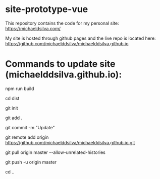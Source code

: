 # site-prototype-vue

This repository contains the code for my personal site: https://michaeldsilva.com/

My site is hosted through github pages and the live repo is located here: https://github.com/michaelddsilva/michaelddsilva.github.io

# Commands to update site (michaelddsilva.github.io):

npm run build

cd dist

git init

git add .

git commit -m "Update"

git remote add origin https://github.com/michaelddsilva/michaelddsilva.github.io.git

git pull origin master --allow-unrelated-histories

git push -u origin master

cd ..
